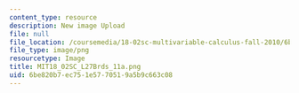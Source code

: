 ```yaml
---
content_type: resource
description: New image Upload
file: null
file_location: /coursemedia/18-02sc-multivariable-calculus-fall-2010/6be820b7ec751e5770519a5b9c663c08_MIT18_02SC_L27Brds_11a.png
file_type: image/png
resourcetype: Image
title: MIT18_02SC_L27Brds_11a.png
uid: 6be820b7-ec75-1e57-7051-9a5b9c663c08
---
```

